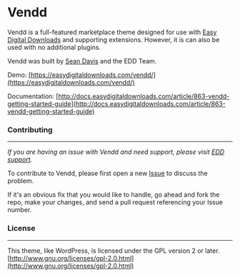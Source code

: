 Vendd
=====================
Vendd is a full-featured marketplace theme designed for use with [Easy Digital Downloads](https://easydigitaldownloads.com/) and supporting extensions. However, it is can also be used with no additional plugins.

Vendd was built by [Sean Davis](https://github.com/SDavisMedia) and the EDD Team.

Demo: [https://easydigitaldownloads.com/vendd/](https://easydigitaldownloads.com/vendd/)

Documentation: [http://docs.easydigitaldownloads.com/article/863-vendd-getting-started-guide](http://docs.easydigitaldownloads.com/article/863-vendd-getting-started-guide)

### Contributing
---

_If you are having an issue with Vendd and need support, please visit [EDD support](https://easydigitaldownloads.com/support/)._

To contribute to Vendd, please first open a new [Issue](https://github.com/easydigitaldownloads/vendd/issues) to discuss the problem.

If it's an obvious fix that you would like to handle, go ahead and fork the repo, make your changes, and send a pull request referencing your Issue number.

### License
---

This theme, like WordPress, is licensed under the GPL version 2 or later. [http://www.gnu.org/licenses/gpl-2.0.html](http://www.gnu.org/licenses/gpl-2.0.html)
